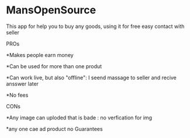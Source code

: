 # MansOpenSource
This app for help you to buy any goods, using it for free easy contact with seller 


PROs 

*Makes people earn money 

*Can be used for more than one produt

*Can work live, but also "offline": I seend massage to seller and recive ansswer later

*No fees

CONs

*Any image can uploded that is bade : no verfication for img

*any one cae ad product no Guarantees





